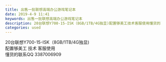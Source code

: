 ```yaml
---
title: 出售一批联想高端办公游戏笔记本
date: 2019-4-9 11:41
keywords: 出售一批联想高端办公游戏笔记本
description: 20台联想Y700-15-ISK（8GB/1TB/4G独显)配置够美工技术客服使用懂货的联系QQ3387006909
categories: used
---
```

<td class="t_f" id="postmessage_3436976">

20台联想Y700-15-ISK（8GB/1TB/4G独显)<br/>
配置够美工 技术 客服使用<br/>
懂货的联系QQ 3387006909<br/>
<img alt="" border="0" class="zoom" data-cf-modified-8b3ccd195a32c4e414ab6827-="" file="http://www.flw.ph/data/appbyme/upload/image/201904/09/NtPm0JPcGCZW.jpg" id="aimg_UM01l" lazyloadthumb="1" onclick="" onmouseover="" src="http://www.flw.ph/data/appbyme/upload/image/201904/09/NtPm0JPcGCZW.jpg"/><br/>
<br/>
<img alt="" border="0" class="zoom" data-cf-modified-8b3ccd195a32c4e414ab6827-="" file="http://www.flw.ph/data/appbyme/upload/image/201904/09/Ca8eSHIAD0QR.jpg" id="aimg_IF87i" lazyloadthumb="1" onclick="" onmouseover="" src="http://www.flw.ph/data/appbyme/upload/image/201904/09/Ca8eSHIAD0QR.jpg"/><br/>
<br/>
<img alt="" border="0" class="zoom" data-cf-modified-8b3ccd195a32c4e414ab6827-="" file="http://www.flw.ph/data/appbyme/upload/image/201904/09/nI0Nd7JzSNLb.jpg" id="aimg_fuVD1" lazyloadthumb="1" onclick="" onmouseover="" src="http://www.flw.ph/data/appbyme/upload/image/201904/09/nI0Nd7JzSNLb.jpg"/><br/>
<br/>
<img alt="" border="0" class="zoom" data-cf-modified-8b3ccd195a32c4e414ab6827-="" file="http://www.flw.ph/data/appbyme/upload/image/201904/09/y83A7S5wMwDa.jpg" id="aimg_MmG0M" lazyloadthumb="1" onclick="" onmouseover="" src="http://www.flw.ph/data/appbyme/upload/image/201904/09/y83A7S5wMwDa.jpg"/><br/>
<br/>
<img alt="" border="0" class="zoom" data-cf-modified-8b3ccd195a32c4e414ab6827-="" file="http://www.flw.ph/data/appbyme/upload/image/201904/09/mNG4ao4xPvK0.jpg" id="aimg_pN57Y" lazyloadthumb="1" onclick="" onmouseover="" src="http://www.flw.ph/data/appbyme/upload/image/201904/09/mNG4ao4xPvK0.jpg"/><br/>
<br/>
<img alt="" border="0" class="zoom" data-cf-modified-8b3ccd195a32c4e414ab6827-="" file="http://www.flw.ph/data/appbyme/upload/image/201904/09/UDAm7BAiRtxs.jpg" id="aimg_fNDO6" lazyloadthumb="1" onclick="" onmouseover="" src="http://www.flw.ph/data/appbyme/upload/image/201904/09/UDAm7BAiRtxs.jpg"/><br/>
<br/>
</td>
